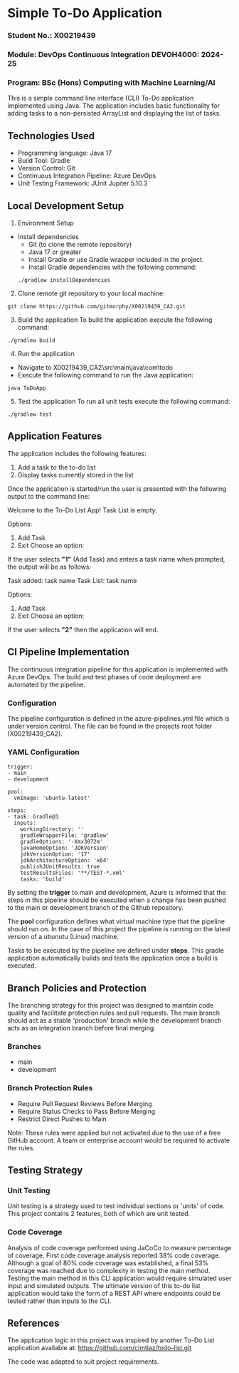 # Simple To-Do Application

### Student No.: X00219439
### Module: DevOps Continuous Integration DEVOH4000: 2024-25
### Program: BSc (Hons) Computing with Machine Learning/AI

This is a simple command line interface (CLI) To-Do application implemented using Java. The application includes basic functionality for adding tasks to a non-persisted ArrayList and displaying the list of tasks.

## Technologies Used

- Programming language: Java 17
- Build Tool: Gradle
- Version Control: Git
- Continuous Integration Pipeline: Azure DevOps
- Unit Testing Framework: JUnit Jupiter 5.10.3

## Local Development Setup

1. Environment Setup
- Install dependencies
    - Git (to clone the remote repository)
    - Java 17 or greater
    - Install Gradle or use Gradle wrapper included in the project.
    - Install Gradle dependencies with the following command:
    ```
    ./gradlew installDependencies
    ```

2. Clone remote git repository to your local machine:
```
git clone https://github.com/gitmurphy/X00219439_CA2.git
```

3. Build the application
To build the application execute the following command:
```
./gradlew build
```

4. Run the application
- Navigate to X00219439_CA2\src\main\java\com\todo
- Execute the following command to run the Java application:
```
java ToDoApp
```

5. Test the application
To run all unit tests execute the following command:
```
./gradlew test
```

## Application Features
The application includes the following features:
1. Add a task to the to-do list
2. Display tasks currently stored in the list

Once the application is started/run the user is presented with the following output to the command line:

Welcome to the To-Do List App!
Task List is empty.

Options:
1. Add Task
2. Exit
Choose an option: 

If the user selects **"1"** (Add Task) and enters a task name when prompted, the output will be as follows:

Task added: task name
Task List:
task name

Options:
1. Add Task
2. Exit
Choose an option: 

If the user selects **"2"** then the application will end.

## CI Pipeline Implementation
The continuous integration pipeline for this application is implemented with Azure DevOps. The build and test phases of code deployment are automated by the pipeline.

### Configuration
The pipeline configuration is defined in the azure-pipelines.yml file which is under version control. The file can be found in the projects root folder (X00219439_CA2).

### YAML Configuration
```
trigger:
- main
- development

pool:
  vmImage: 'ubuntu-latest'

steps:
- task: Gradle@3
  inputs:
    workingDirectory: ''
    gradleWrapperFile: 'gradlew'
    gradleOptions: '-Xmx3072m'
    javaHomeOption: 'JDKVersion'
    jdkVersionOption: '17'
    jdkArchitectureOption: 'x64'
    publishJUnitResults: true
    testResultsFiles: '**/TEST-*.xml'
    tasks: 'build'
```

By setting the **trigger** to main and development, Azure is informed that the steps in this pipeline should be executed when a change has been pushed to the main or development branch of the Github repository.

The **pool** configuration defines what virtual machine type that the pipeline should run on. In the case of this project the pipeline is running on the latest version of a ubunutu (Linux) machine.

Tasks to be executed by the pipeline are defined under **steps**. This gradle application automatically builds and tests the application once a build is executed.

## Branch Policies and Protection
The branching strategy for this project was designed to maintain code quality and facilitate protection rules and pull requests. The main branch should act as a stable 'production' branch while the development branch acts as an integration branch before final merging.

### Branches
- main
- development

### Branch Protection Rules
- Require Pull Request Reviews Before Merging
- Require Status Checks to Pass Before Merging
- Restrict Direct Pushes to Main

Note: These rules were applied but not activated due to the use of a free GitHub account. A team or enterprise account would be required to activate the rules.

## Testing Strategy

### Unit Testing
Unit testing is a strategy used to test individual sections or 'units' of code. This project contains 2 features, both of which are unit tested.

### Code Coverage
 Analysis of code coverage performed using JaCoCo to measure percentage of coverage. First code coverage analysis reported 38% code coverage. Although a goal of 80% code coverage was established, a final 53% coverage was reached due to complexity in testing the main method. Testing the main method in this CLI application would require simulated user input and simulated outputs. The ultimate version of this to-do list application would take the form of a REST API where endpoints could be tested rather than inputs to the CLI.

 ## References
 The application logic in this project was inspired by another To-Do List application available at:
 https://github.com/cimtiaz/todo-list.git

 The code was adapted to suit project requirements.
